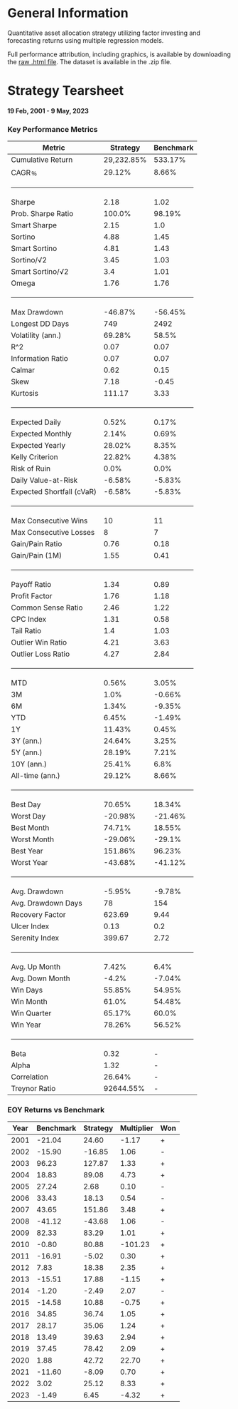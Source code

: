 <h1>General Information <dt></dt></h1>
Quantitative asset allocation strategy utilizing factor investing and forecasting returns using multiple regression models. 

Full performance attribution, including graphics, is available by downloading the [raw .html file](https://github.com/bruno-caran/IQF-trainee-project/blob/main/quantstats-tearsheet.html).  The dataset is available in the .zip file.

<h1>Strategy Tearsheet <dt></dt></h1>
<h4>19 Feb, 2001 - 9 May, 2023</h4>
<div id="right"> <h3>Key Performance Metrics</h3> <table><thead><tr><th>Metric</th><th>Strategy</th><th>Benchmark</th></tr></thead><tbody><tr><td>Cumulative Return</td><td>29,232.85%</td><td>533.17%</td></tr><tr><td>CAGR﹪</td><td>29.12%</td><td>8.66%</td></tr><tr><td colspan="3"><hr></td></tr><tr><td>Sharpe</td><td>2.18</td><td>1.02</td></tr><tr><td>Prob. Sharpe Ratio</td><td>100.0%</td><td>98.19%</td></tr><tr><td>Smart Sharpe</td><td>2.15</td><td>1.0</td></tr><tr><td>Sortino</td><td>4.88</td><td>1.45</td></tr><tr><td>Smart Sortino</td><td>4.81</td><td>1.43</td></tr><tr><td>Sortino/√2</td><td>3.45</td><td>1.03</td></tr><tr><td>Smart Sortino/√2</td><td>3.4</td><td>1.01</td></tr><tr><td>Omega</td><td>1.76</td><td>1.76</td></tr><tr><td colspan="3"><hr></td></tr><tr><td>Max Drawdown</td><td>-46.87%</td><td>-56.45%</td></tr><tr><td>Longest DD Days</td><td>749</td><td>2492</td></tr><tr><td>Volatility (ann.)</td><td>69.28%</td><td>58.5%</td></tr><tr><td>R^2</td><td>0.07</td><td>0.07</td></tr><tr><td>Information Ratio</td><td>0.07</td><td>0.07</td></tr><tr><td>Calmar</td><td>0.62</td><td>0.15</td></tr><tr><td>Skew</td><td>7.18</td><td>-0.45</td></tr><tr><td>Kurtosis</td><td>111.17</td><td>3.33</td></tr><tr><td colspan="3"><hr></td></tr><tr><td>Expected Daily</td><td>0.52%</td><td>0.17%</td></tr><tr><td>Expected Monthly</td><td>2.14%</td><td>0.69%</td></tr><tr><td>Expected Yearly</td><td>28.02%</td><td>8.35%</td></tr><tr><td>Kelly Criterion</td><td>22.82%</td><td>4.38%</td></tr><tr><td>Risk of Ruin</td><td>0.0%</td><td>0.0%</td></tr><tr><td>Daily Value-at-Risk</td><td>-6.58%</td><td>-5.83%</td></tr><tr><td>Expected Shortfall (cVaR)</td><td>-6.58%</td><td>-5.83%</td></tr><tr><td colspan="3"><hr></td></tr><tr><td>Max Consecutive Wins</td><td>10</td><td>11</td></tr><tr><td>Max Consecutive Losses</td><td>8</td><td>7</td></tr><tr><td>Gain/Pain Ratio</td><td>0.76</td><td>0.18</td></tr><tr><td>Gain/Pain (1M)</td><td>1.55</td><td>0.41</td></tr><tr><td colspan="3"><hr></td></tr><tr><td>Payoff Ratio</td><td>1.34</td><td>0.89</td></tr><tr><td>Profit Factor</td><td>1.76</td><td>1.18</td></tr><tr><td>Common Sense Ratio</td><td>2.46</td><td>1.22</td></tr><tr><td>CPC Index</td><td>1.31</td><td>0.58</td></tr><tr><td>Tail Ratio</td><td>1.4</td><td>1.03</td></tr><tr><td>Outlier Win Ratio</td><td>4.21</td><td>3.63</td></tr><tr><td>Outlier Loss Ratio</td><td>4.27</td><td>2.84</td></tr><tr><td colspan="3"><hr></td></tr><tr><td>MTD</td><td>0.56%</td><td>3.05%</td></tr><tr><td>3M</td><td>1.0%</td><td>-0.66%</td></tr><tr><td>6M</td><td>1.34%</td><td>-9.35%</td></tr><tr><td>YTD</td><td>6.45%</td><td>-1.49%</td></tr><tr><td>1Y</td><td>11.43%</td><td>0.45%</td></tr><tr><td>3Y (ann.)</td><td>24.64%</td><td>3.25%</td></tr><tr><td>5Y (ann.)</td><td>28.19%</td><td>7.21%</td></tr><tr><td>10Y (ann.)</td><td>25.41%</td><td>6.8%</td></tr><tr><td>All-time (ann.)</td><td>29.12%</td><td>8.66%</td></tr><tr><td colspan="3"><hr></td></tr><tr><td>Best Day</td><td>70.65%</td><td>18.34%</td></tr><tr><td>Worst Day</td><td>-20.98%</td><td>-21.46%</td></tr><tr><td>Best Month</td><td>74.71%</td><td>18.55%</td></tr><tr><td>Worst Month</td><td>-29.06%</td><td>-29.1%</td></tr><tr><td>Best Year</td><td>151.86%</td><td>96.23%</td></tr><tr><td>Worst Year</td><td>-43.68%</td><td>-41.12%</td></tr><tr><td colspan="3"><hr></td></tr><tr><td>Avg. Drawdown</td><td>-5.95%</td><td>-9.78%</td></tr><tr><td>Avg. Drawdown Days</td><td>78</td><td>154</td></tr><tr><td>Recovery Factor</td><td>623.69</td><td>9.44</td></tr><tr><td>Ulcer Index</td><td>0.13</td><td>0.2</td></tr><tr><td>Serenity Index</td><td>399.67</td><td>2.72</td></tr><tr><td colspan="3"><hr></td></tr><tr><td>Avg. Up Month</td><td>7.42%</td><td>6.4%</td></tr><tr><td>Avg. Down Month</td><td>-4.2%</td><td>-7.04%</td></tr><tr><td>Win Days</td><td>55.85%</td><td>54.95%</td></tr><tr><td>Win Month</td><td>61.0%</td><td>54.48%</td></tr><tr><td>Win Quarter</td><td>65.17%</td><td>60.0%</td></tr><tr><td>Win Year</td><td>78.26%</td><td>56.52%</td></tr><tr><td colspan="3"><hr></td></tr><tr><td>Beta</td><td>0.32</td><td>-</td></tr><tr><td>Alpha</td><td>1.32</td><td>-</td></tr><tr><td>Correlation</td><td>26.64%</td><td>-</td></tr><tr><td>Treynor Ratio</td><td>92644.55%</td><td>-</td></tr></tbody></table> <div id="eoy"><h3>EOY Returns vs Benchmark</h3> <table><thead><tr><th>Year</th><th>Benchmark</th><th>Strategy</th><th>Multiplier</th><th>Won</th></tr></thead><tbody><tr><td>2001</td><td>-21.04</td><td>24.60</td><td>-1.17</td><td>+</td></tr><tr><td>2002</td><td>-15.90</td><td>-16.85</td><td>1.06</td><td>-</td></tr><tr><td>2003</td><td>96.23</td><td>127.87</td><td>1.33</td><td>+</td></tr><tr><td>2004</td><td>18.83</td><td>89.08</td><td>4.73</td><td>+</td></tr><tr><td>2005</td><td>27.24</td><td>2.68</td><td>0.10</td><td>-</td></tr><tr><td>2006</td><td>33.43</td><td>18.13</td><td>0.54</td><td>-</td></tr><tr><td>2007</td><td>43.65</td><td>151.86</td><td>3.48</td><td>+</td></tr><tr><td>2008</td><td>-41.12</td><td>-43.68</td><td>1.06</td><td>-</td></tr><tr><td>2009</td><td>82.33</td><td>83.29</td><td>1.01</td><td>+</td></tr><tr><td>2010</td><td>-0.80</td><td>80.88</td><td>-101.23</td><td>+</td></tr><tr><td>2011</td><td>-16.91</td><td>-5.02</td><td>0.30</td><td>+</td></tr><tr><td>2012</td><td>7.83</td><td>18.38</td><td>2.35</td><td>+</td></tr><tr><td>2013</td><td>-15.51</td><td>17.88</td><td>-1.15</td><td>+</td></tr><tr><td>2014</td><td>-1.20</td><td>-2.49</td><td>2.07</td><td>-</td></tr><tr><td>2015</td><td>-14.58</td><td>10.88</td><td>-0.75</td><td>+</td></tr><tr><td>2016</td><td>34.85</td><td>36.74</td><td>1.05</td><td>+</td></tr><tr><td>2017</td><td>28.17</td><td>35.06</td><td>1.24</td><td>+</td></tr><tr><td>2018</td><td>13.49</td><td>39.63</td><td>2.94</td><td>+</td></tr><tr><td>2019</td><td>37.45</td><td>78.42</td><td>2.09</td><td>+</td></tr><tr><td>2020</td><td>1.88</td><td>42.72</td><td>22.70</td><td>+</td></tr><tr><td>2021</td><td>-11.60</td><td>-8.09</td><td>0.70</td><td>+</td></tr><tr><td>2022</td><td>3.02</td><td>25.12</td><td>8.33</td><td>+</td></tr><tr><td>2023</td><td>-1.49</td><td>6.45</td><td>-4.32</td><td>+</td></tr></tbody></table></div>  </div>
